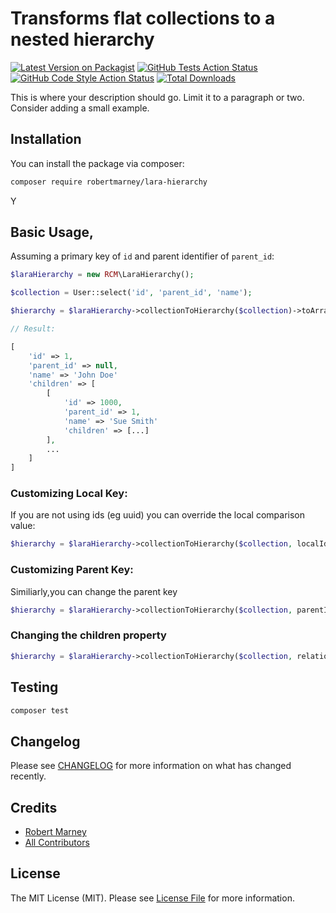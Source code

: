 # Transforms flat collections to a nested hierarchy

[![Latest Version on Packagist](https://img.shields.io/packagist/v/robertmarney/lara-hierarchy.svg?style=flat-square)](https://packagist.org/packages/robertmarney/lara-hierarchy)
[![GitHub Tests Action Status](https://img.shields.io/github/workflow/status/robertmarney/lara-hierarchy/run-tests?label=tests)](https://github.com/robertmarney/lara-hierarchy/actions?query=workflow%3Arun-tests+branch%3Amain)
[![GitHub Code Style Action Status](https://img.shields.io/github/workflow/status/robertmarney/lara-hierarchy/Fix%20PHP%20code%20style%20issues?label=code%20style)](https://github.com/robertmarney/lara-hierarchy/actions?query=workflow%3A"Fix+PHP+code+style+issues"+branch%3Amain)
[![Total Downloads](https://img.shields.io/packagist/dt/robertmarney/lara-hierarchy.svg?style=flat-square)](https://packagist.org/packages/robertmarney/lara-hierarchy)

This is where your description should go. Limit it to a paragraph or two. Consider adding a small example.



## Installation

You can install the package via composer:

```bash
composer require robertmarney/lara-hierarchy
```

Y

## Basic Usage,

Assuming a primary key of `id` and parent identifier of `parent_id`:

```php
$laraHierarchy = new RCM\LaraHierarchy();

$collection = User::select('id', 'parent_id', 'name');

$hierarchy = $laraHierarchy->collectionToHierarchy($collection)->toArray();

// Result:

[
    'id' => 1,
    'parent_id' => null,
    'name' => 'John Doe'
    'children' => [
        [
            'id' => 1000,
            'parent_id' => 1,
            'name' => 'Sue Smith'
            'children' => [...]
        ],
        ...
    ]               
]
```
### Customizing Local Key:

If you are not using ids (eg uuid) you can override the local comparison value:

```php
$hierarchy = $laraHierarchy->collectionToHierarchy($collection, localIdentifier: 'custom_primary_key')
```

### Customizing Parent Key:

Similiarly,you can change the parent key

```php
$hierarchy = $laraHierarchy->collectionToHierarchy($collection, parentIdentifier: 'custom_parent_id')
```

### Changing the children property

```php
$hierarchy = $laraHierarchy->collectionToHierarchy($collection, relationName: 'descendants')
```


## Testing

```bash
composer test
```

## Changelog

Please see [CHANGELOG](CHANGELOG.md) for more information on what has changed recently.


## Credits

- [Robert Marney](https://github.com/robertmarney)
- [All Contributors](../../contributors)

## License

The MIT License (MIT). Please see [License File](LICENSE.md) for more information.
